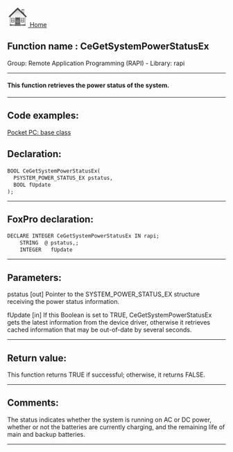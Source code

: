 [<img src="../../images/home.png"> Home ](https://github.com/VFPX/Win32API)  

## Function name : CeGetSystemPowerStatusEx
Group: Remote Application Programming (RAPI) - Library: rapi    
***  


#### This function retrieves the power status of the system.
***  


## Code examples:
[Pocket PC: base class](../../samples/sample_440.md)  

## Declaration:
```foxpro  
BOOL CeGetSystemPowerStatusEx(
  PSYSTEM_POWER_STATUS_EX pstatus,
  BOOL fUpdate
);  
```  
***  


## FoxPro declaration:
```foxpro  
DECLARE INTEGER CeGetSystemPowerStatusEx IN rapi;
	STRING  @ pstatus,;
	INTEGER   fUpdate  
```  
***  


## Parameters:
pstatus 
[out] Pointer to the SYSTEM_POWER_STATUS_EX structure receiving the power status information. 

fUpdate 
[in] If this Boolean is set to TRUE, CeGetSystemPowerStatusEx gets the latest information from the device driver, otherwise it retrieves cached information that may be out-of-date by several seconds.   
***  


## Return value:
This function returns TRUE if successful; otherwise, it returns FALSE.  
***  


## Comments:
The status indicates whether the system is running on AC or DC power, whether or not the batteries are currently charging, and the remaining life of main and backup batteries.  
  
***  

